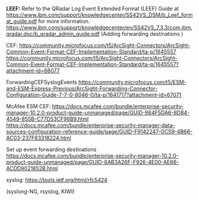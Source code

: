 **LEEF:**
Refer to the QRadar Log Event Extended Format (LEEF) Guide at https://www.ibm.com/support/knowledgecenter/SS42VS_DSM/b_Leef_format_guide.pdf for more information.
https://www.ibm.com/support/knowledgecenter/en/SS42VS_7.3.3/com.ibm.qradar.doc/b_qradar_admin_guide.pdf
(Adding forwarding destinations )

CEF:
https://community.microfocus.com/t5/ArcSight-Connectors/ArcSight-Common-Event-Format-CEF-Implementation-Standard/ta-p/1645557
https://community.microfocus.com/t5/ArcSight-Connectors/ArcSight-Common-Event-Format-CEF-Implementation-Standard/ta-p/1645557?attachment-id=68077

ForwardingCEFSyslogEvents
https://community.microfocus.com/t5/ESM-and-ESM-Express-Previous/ArcSight-Forwarding-Connector-Configuration-Guide-7-7-0-8046-0/ta-p/1641717?attachment-id=67071

McAfee ESM CEF:
https://docs.mcafee.com/bundle/enterprise-security-manager-10.2.0-product-guide-unmanaged/page/GUID-984F5DA6-8D84-4549-855B-C77D53CF96B9.html
https://docs.mcafee.com/bundle/enterprise-security-manager-data-sources-configuration-reference-guide/page/GUID-F9142247-0C59-4B66-AC03-237F83318224.html

Set up event forwarding destinations
https://docs.mcafee.com/bundle/enterprise-security-manager-10.2.0-product-guide-unmanaged/page/GUID-8AB3A26F-F926-4E00-AE66-ACDD9021852B.html

syslog:
https://tools.ietf.org/html/rfc5424 

(syslong-NG, rsyslog, KIWI)
